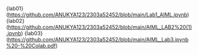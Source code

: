 {lab01} (https://github.com/ANUKYA123/2303a52452/blob/main/Lab1_AIML.ipynb)
{lab02} (https://github.com/ANUKYA123/2303a52452/blob/main/AIML_LAB2%20(1).ipynb)
{lab03} (https://github.com/ANUKYA123/2303a52452/blob/main/AIML_Lab3.ipynb%20-%20Colab.pdf)
